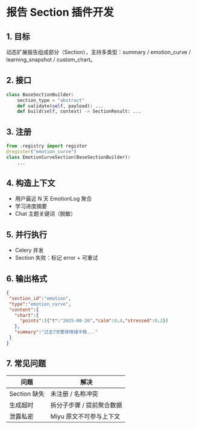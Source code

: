 # 报告 Section 插件开发

## 1. 目标

动态扩展报告组成部分（Section），支持多类型：summary / emotion_curve / learning_snapshot / custom_chart。

## 2. 接口

```python
class BaseSectionBuilder:
    section_type = "abstract"
    def validate(self, payload): ...
    def build(self, context) -> SectionResult: ...
```

## 3. 注册

```python
from .registry import register
@register("emotion_curve")
class EmotionCurveSection(BaseSectionBuilder):
    ...
```

## 4. 构造上下文

- 用户最近 N 天 EmotionLog 聚合
- 学习进度摘要
- Chat 主题关键词（脱敏）

## 5. 并行执行

- Celery 并发
- Section 失败：标记 error + 可重试

## 6. 输出格式

```json
{
 "section_id":"emotion",
 "type":"emotion_curve",
 "content":{
   "chart":{
     "points":[{"t":"2025-08-26","calm":0.4,"stressed":0.2}]
   },
   "summary":"过去7天整体情绪平稳..."
 }
}
```

## 7. 常见问题

| 问题 | 解决 |
|------|------|
| Section 缺失 | 未注册 / 名称冲突 |
| 生成超时 | 拆分子步骤 / 提前聚合数据 |
| 泄露私密 | Miyu 原文不可参与上下文 |
